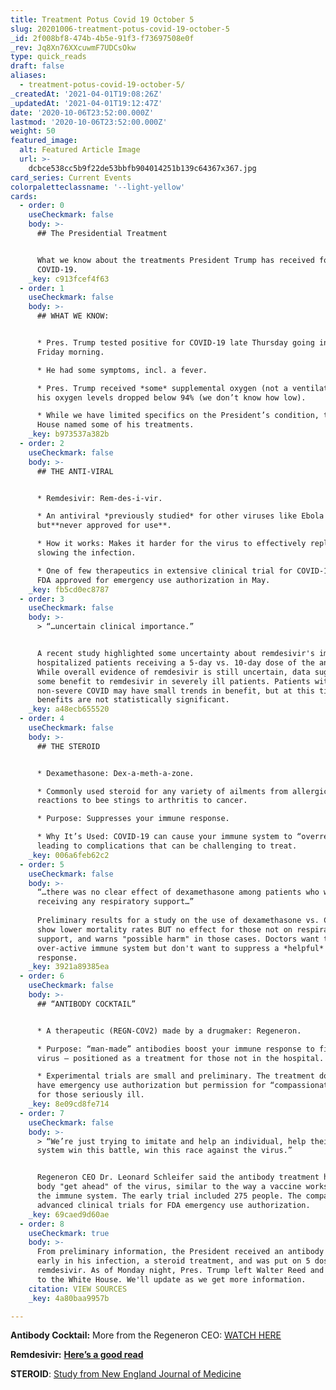 ```yaml
---
title: Treatment Potus Covid 19 October 5
slug: 20201006-treatment-potus-covid-19-october-5
_id: 2f008bf8-474b-4b5e-91f3-f73697508e0f
_rev: Jq8Xn76XXcuwmF7UDCsOkw
type: quick_reads
draft: false
aliases:
  - treatment-potus-covid-19-october-5/
_createdAt: '2021-04-01T19:08:26Z'
_updatedAt: '2021-04-01T19:12:47Z'
date: '2020-10-06T23:52:00.000Z'
lastmod: '2020-10-06T23:52:00.000Z'
weight: 50
featured_image:
  alt: Featured Article Image
  url: >-
    dcbce538cc5b9f22de53bbfb904014251b139c64367x367.jpg
card_series: Current Events
colorpaletteclassname: '--light-yellow'
cards:
  - order: 0
    useCheckmark: false
    body: >-
      ## The Presidential Treatment


      What we know about the treatments President Trump has received for
      COVID-19.
    _key: c913fcef4f63
  - order: 1
    useCheckmark: false
    body: >-
      ## WHAT WE KNOW:


      * Pres. Trump tested positive for COVID-19 late Thursday going into early
      Friday morning.

      * He had some symptoms, incl. a fever.

      * Pres. Trump received *some* supplemental oxygen (not a ventilator) when
      his oxygen levels dropped below 94% (we don’t know how low).

      * While we have limited specifics on the President’s condition, the White
      House named some of his treatments.
    _key: b973537a382b
  - order: 2
    useCheckmark: false
    body: >-
      ## THE ANTI-VIRAL


      * Remdesivir: Rem-des-i-vir.

      * An antiviral *previously studied* for other viruses like Ebola and SARS,
      but**never approved for use**.

      * How it works: Makes it harder for the virus to effectively replicate,
      slowing the infection.

      * One of few therapeutics in extensive clinical trial for COVID-19. The
      FDA approved for emergency use authorization in May.
    _key: fb5cd0ec8787
  - order: 3
    useCheckmark: false
    body: >-
      > “…uncertain clinical importance.”


      A recent study highlighted some uncertainty about remdesivir's impact in
      hospitalized patients receiving a 5-day vs. 10-day dose of the antiviral.
      While overall evidence of remdesivir is still uncertain, data suggests
      some benefit to remdesivir in severely ill patients. Patients with
      non-severe COVID may have small trends in benefit, but at this time, the
      benefits are not statistically significant.
    _key: a48ecb655520
  - order: 4
    useCheckmark: false
    body: >-
      ## THE STEROID


      * Dexamethasone: Dex-a-meth-a-zone.

      * Commonly used steroid for any variety of ailments from allergic
      reactions to bee stings to arthritis to cancer.

      * Purpose: Suppresses your immune response.

      * Why It’s Used: COVID-19 can cause your immune system to “overreact,”
      leading to complications that can be challenging to treat.
    _key: 006a6feb62c2
  - order: 5
    useCheckmark: false
    body: >-
      “…there was no clear effect of dexamethasone among patients who were not
      receiving any respiratory support…”  
        
      Preliminary results for a study on the use of dexamethasone vs. COVID-19
      show lower mortality rates BUT no effect for those not on respiratory
      support, and warns "possible harm" in those cases. Doctors want to calm an
      over-active immune system but don't want to suppress a *helpful* immune
      response.
    _key: 3921a89385ea
  - order: 6
    useCheckmark: false
    body: >-
      ## “ANTIBODY COCKTAIL”


      * A therapeutic (REGN-COV2) made by a drugmaker: Regeneron.

      * Purpose: “man-made” antibodies boost your immune response to fight the
      virus – positioned as a treatment for those not in the hospital.

      * Experimental trials are small and preliminary. The treatment does not
      have emergency use authorization but permission for “compassionate use”
      for those seriously ill.
    _key: 8e09cd8fe714
  - order: 7
    useCheckmark: false
    body: >-
      > “We’re just trying to imitate and help an individual, help their immune
      system win this battle, win this race against the virus.”


      Regeneron CEO Dr. Leonard Schleifer said the antibody treatment helps the
      body "get ahead" of the virus, similar to the way a vaccine works to prep
      the immune system. The early trial included 275 people. The company needs
      advanced clinical trials for FDA emergency use authorization.
    _key: 69caed9d60ae
  - order: 8
    useCheckmark: true
    body: >-
      From preliminary information, the President received an antibody cocktail
      early in his infection, a steroid treatment, and was put on 5 doses of
      remdesivir. As of Monday night, Pres. Trump left Walter Reed and returned
      to the White House. We'll update as we get more information.
    citation: VIEW SOURCES
    _key: 4a80baa9957b

---
```

**Antibody Cocktail:** More from the Regeneron CEO: [WATCH HERE](https://www.cnbc.com/2020/10/05/trumps-use-of-regenerons-experimental-coronavirus-treatment-creates-very-tough-situation-ceo-says.html)

**Remdesivir:** [**Here’s a good read**](https://www.npr.org/sections/latest-updates-trump-covid-19-results/2020/10/03/919883050/trump-is-taking-remdesivir-heres-how-it-works-to-control-the-coronavirus)

**STEROID**: [Study from New England Journal of Medicine](https://www.nejm.org/doi/full/10.1056/NEJMoa2021436)